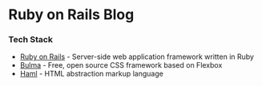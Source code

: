 # Ruby on Rails Blog

### Tech Stack
* [Ruby on Rails](https://rubyonrails.org/) - Server-side web application framework written in Ruby
* [Bulma](https://bulma.io/) - Free, open source CSS framework based on Flexbox
* [Haml](http://haml.info/) - HTML abstraction markup language